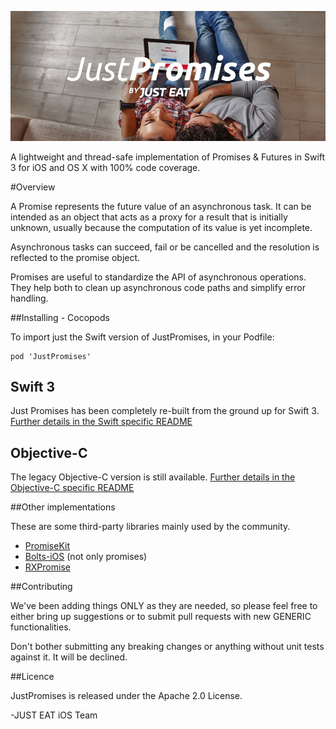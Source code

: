 ![](JustPromises_logo.jpg)

A lightweight and thread-safe implementation of Promises & Futures in Swift 3 for iOS and OS X with 100% code coverage.

#Overview

A Promise represents the future value of an asynchronous task. It can be intended as an object that acts as a proxy for a result that is initially unknown, usually because the computation of its value is yet incomplete.

Asynchronous tasks can succeed, fail or be cancelled and the resolution is reflected to the promise object.

Promises are useful to standardize the API of asynchronous operations. They help both to clean up asynchronous code paths and simplify error handling.

##Installing - Cocopods

To import just the Swift version of JustPromises, in your Podfile:
```
pod 'JustPromises'
```

## Swift 3

Just Promises has been completely re-built from the ground up for Swift 3. [Further details in the Swift specific README](README_Swift.md)

## Objective-C

The legacy Objective-C version is still available. [Further details in the Objective-C specific README](README_ObjC.md)



##Other implementations

These are some third-party libraries mainly used by the community.

- [PromiseKit](http://promisekit.org/)
- [Bolts-iOS](https://github.com/BoltsFramework/Bolts-iOS) (not only promises)
- [RXPromise](https://github.com/couchdeveloper/RXPromise)


##Contributing

We've been adding things ONLY as they are needed, so please feel free to either bring up suggestions or to submit pull requests with new GENERIC functionalities.

Don't bother submitting any breaking changes or anything without unit tests against it. It will be declined.

##Licence

JustPromises is released under the Apache 2.0 License.

-JUST EAT iOS Team

